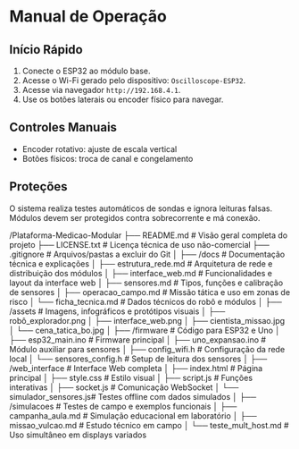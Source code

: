# Manual de Operação

## Início Rápido
1. Conecte o ESP32 ao módulo base.
2. Acesse o Wi-Fi gerado pelo dispositivo: `Oscilloscope-ESP32`.
3. Acesse via navegador `http://192.168.4.1`.
4. Use os botões laterais ou encoder físico para navegar.

## Controles Manuais
- Encoder rotativo: ajuste de escala vertical
- Botões físicos: troca de canal e congelamento

## Proteções
O sistema realiza testes automáticos de sondas e ignora leituras falsas. Módulos devem ser protegidos contra sobrecorrente e má conexão.














/Plataforma-Medicao-Modular
├── README.md                # Visão geral completa do projeto
├── LICENSE.txt              # Licença técnica de uso não-comercial
├── .gitignore               # Arquivos/pastas a excluir do Git
│
├── /docs                    # Documentação técnica e explicações
│   ├── estrutura_rede.md    # Arquitetura de rede e distribuição dos módulos
│   ├── interface_web.md     # Funcionalidades e layout da interface web
│   ├── sensores.md          # Tipos, funções e calibração de sensores
│   ├── operacao_campo.md    # Missão tática e uso em zonas de risco
│   └── ficha_tecnica.md     # Dados técnicos do robô e módulos
│
├── /assets                  # Imagens, infográficos e protótipos visuais
│   ├── robô_explorador.png
│   ├── interface_web.png
│   ├── cientista_missao.jpg
│   └── cena_tatica_bo.jpg
│
├── /firmware                # Código para ESP32 e Uno
│   ├── esp32_main.ino       # Firmware principal
│   ├── uno_expansao.ino     # Módulo auxiliar para sensores
│   ├── config_wifi.h        # Configuração da rede local
│   └── sensores_config.h    # Setup de leitura dos sensores
│
├── /web_interface           # Interface Web completa
│   ├── index.html           # Página principal
│   ├── style.css            # Estilo visual
│   ├── script.js            # Funções interativas
│   ├── socket.js            # Comunicação WebSocket
│   └── simulador_sensores.js# Testes offline com dados simulados
│
├── /simulacoes              # Testes de campo e exemplos funcionais
│   ├── campanha_aula.md     # Simulação educacional em laboratório
│   ├── missao_vulcao.md     # Estudo técnico em campo
│   └── teste_mult_host.md   # Uso simultâneo em displays variados